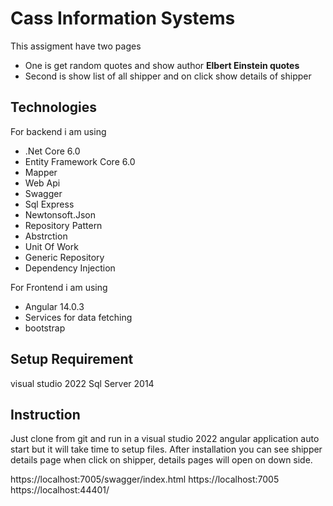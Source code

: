 # Cass Information Systems

This assigment have two pages

- One is get random quotes and show author **Elbert Einstein quotes**
- Second is show list of all shipper and on click show details of shipper

## Technologies

 For backend i am using

- .Net Core 6.0
- Entity Framework Core 6.0
- Mapper
- Web Api
- Swagger
- Sql Express 
- Newtonsoft.Json
- Repository Pattern
- Abstrction
- Unit Of Work
- Generic Repository
- Dependency Injection

For Frontend i am using

- Angular 14.0.3
- Services for data fetching
- bootstrap

## Setup Requirement 

visual studio 2022
Sql Server 2014

## Instruction

Just clone from git and run in a visual studio 2022 angular application auto start but it will take time to setup files. After installation you can see shipper details page when click on shipper, details pages will open on down side.

https://localhost:7005/swagger/index.html
https://localhost:7005
https://localhost:44401/
